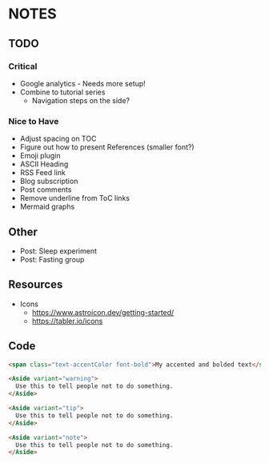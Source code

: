 # NOTES

## TODO

### Critical

- Google analytics - Needs more setup!
- Combine to tutorial series
  - Navigation steps on the side?

### Nice to Have

- Adjust spacing on TOC
- Figure out how to present References (smaller font?)
- Emoji plugin
- ASCII Heading
- RSS Feed link
- Blog subscription
- Post comments
- Remove underline from ToC links
- Mermaid graphs

## Other

- Post: Sleep experiment
- Post: Fasting group

## Resources

- Icons
  - <https://www.astroicon.dev/getting-started/>
  - <https://tabler.io/icons>

## Code

```html
<span class="text-accentColor font-bold">My accented and bolded text</span>

<Aside variant="warning">
  Use this to tell people not to do something.
</Aside>

<Aside variant="tip">
  Use this to tell people not to do something.
</Aside>

<Aside variant="note">
  Use this to tell people not to do something.
</Aside>
```
